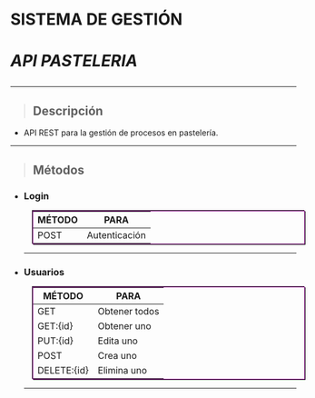 # **SISTEMA DE GESTIÓN**
# **_API PASTELERIA_** <hr>
> ## Descripción
- API REST para la gestión de procesos en pastelería.

<hr>

>## Métodos

- ### **Login**
    **MÉTODO**  | **PARA**
    ------------ | -------------
    POST         | Autenticación
    <hr>

- ### **Usuarios**
    **MÉTODO**  | **PARA**
    ------------ | -------------
    GET          | Obtener todos 
    GET:{id}     | Obtener uno
    PUT:{id}     | Edita uno
    POST         | Crea uno
    DELETE:{id}  | Elimina uno
    <hr>


<style>table{margin:15px;pading:5px;border:1px solid rgba(150,20,150);box-shadow:1px 1px rgba(20,20,20), -1px -1px rgba(20,20,20)}</style>